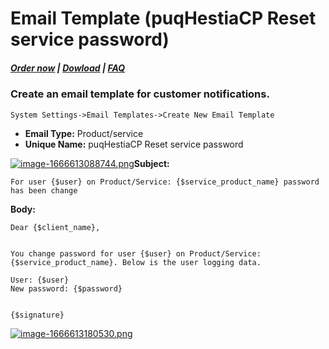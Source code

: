 # Email Template (puqHestiaCP Reset service password)

#####  [Order now](https://panel.puqcloud.com/index.php?rp=/store/whmcs-module-hestiacp) | [Dowload](https://download.puqcloud.com/WHMCS/servers/PUQ_WHMCS-HestiaCP/) | [FAQ](https://faq.puqcloud.com/)

### Create an email template for customer notifications.

```
System Settings->Email Templates->Create New Email Template
```

- **Email Type:** Product/service
- **Unique Name:** puqHestiaCP Reset service password

[![image-1666613088744.png](https://doc.puq.info/uploads/images/gallery/2022-10/scaled-1680-/image-1666613088744.png)](https://doc.puq.info/uploads/images/gallery/2022-10/image-1666613088744.png)**Subject:**

```
For user {$user} on Product/Service: {$service_product_name} password has been change
```

**Body:**

```
Dear {$client_name},


You change password for user {$user} on Product/Service: {$service_product_name}. Below is the user logging data.

User: {$user}
New password: {$password}


{$signature}
```

[![image-1666613180530.png](https://doc.puq.info/uploads/images/gallery/2022-10/scaled-1680-/image-1666613180530.png)](https://doc.puq.info/uploads/images/gallery/2022-10/image-1666613180530.png)
